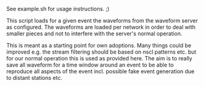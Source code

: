 See example.sh for usage instructions. ;)

This script loads for a given event the waveforms from the waveform
server as configured. The waveforms are loaded per network in order
to deal with smaller pieces and not to interfere with the server's
normal operation.

This is meant as a starting point for own adoptions. Many things
could be improved e.g. the stream filtering should be based on nscl
patterns etc. but for our normal operation this is used as provided
here. The aim is to really save all waveform for a time window
around an event to be able to reproduce all aspects of the event
incl. possible fake event generation due to distant stations etc.
